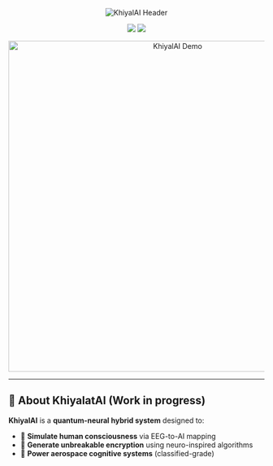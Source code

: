 <!-- ==================== ANIMATED HEADER ==================== -->
<p align="center">
  <img src="https://readme-typing-svg.demolab.com?font=Hack&weight=600&size=30&duration=4000&pause=1000&color=58F5FF&background=000000&center=true&vCenter=true&width=700&height=80&lines=KhiyalAI:+The+Future+of+Consciousness;An+AI+that+thinks+++dreams+++hacks+reality" alt="KhiyalAI Header" />
</p>

<p align="center">
  <img src="https://img.shields.io/badge/STATUS-ACTIVE%20DEVELOPMENT-58F5FF?style=for-the-badge&logo=starship&logoColor=black" />
  <img src="https://img.shields.io/badge/LICENSE-APACHE%202.0-58F5FF?style=for-the-badge&logo=apache" />
</p>

<!-- ==================== PROJECT SHOWCASE ==================== -->
<p align="center">
  <img src="https://github.com/ininsico/khiyalai/blob/main/media/demo.gif?raw=true" width="650" alt="KhiyalAI Demo" />
</p>

---

## 🌌 **About KhiyalatAI**  (Work in progress)
**KhiyalAI** is a **quantum-neural hybrid system** designed to:  
- 🧠 **Simulate human consciousness** via EEG-to-AI mapping  
- 🔐 **Generate unbreakable encryption** using neuro-inspired algorithms  
- 🚀 **Power aerospace cognitive systems** (classified-grade)  

